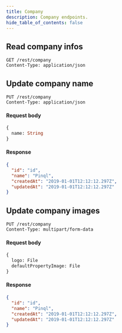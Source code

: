 ```yaml
---
title: Company
description: Company endpoints.
hide_table_of_contents: false
---
```


## Read company infos

```request
GET /rest/company
Content-Type: application/json
```

## Update company name

```request
PUT /rest/company
Content-Type: application/json
```

#### Request body

```graphql
{
  name: String
}
```

#### Response

```json
{
  "id": "id",
  "name": "Pinql",
  "createdAt": "2019-01-01T12:12:12.297Z",
  "updatedAt": "2019-01-01T12:12:12.297Z"
}
```

## Update company images

```request
PUT /rest/company
Content-Type: multipart/form-data
```

#### Request body

```graphql
{
  logo: File
  defaultPropertyImage: File
}
```

#### Response

```json
{
  "id": "id",
  "name": "Pinql",
  "createdAt": "2019-01-01T12:12:12.297Z",
  "updatedAt": "2019-01-01T12:12:12.297Z"
}
```
